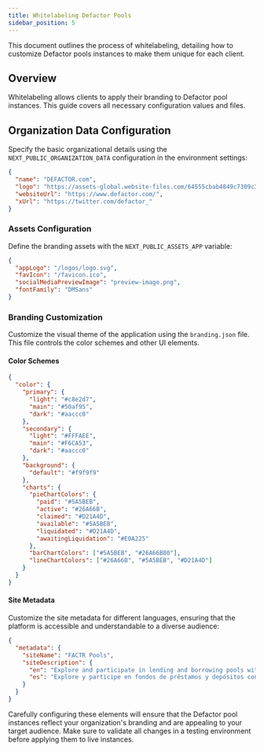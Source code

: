 ```yaml
---
title: Whitelabeling Defactor Pools
sidebar_position: 5
---
```


This document outlines the process of whitelabeling, detailing how to customize Defactor pools instances to make them unique for each client.

## Overview

Whitelabeling allows clients to apply their branding to Defactor pool instances. This guide covers all necessary configuration values and files.

## Organization Data Configuration

Specify the basic organizational details using the `NEXT_PUBLIC_ORGANIZATION_DATA` configuration in the environment settings:

```json
{
  "name": "DEFACTOR.com",
  "logo": "https://assets-global.website-files.com/64555cbab4849c7309c3ff36/6455615a7df9d0409fb8f99d_Defactor%20Favicon%20-%2032x32.png",
  "websiteUrl": "https://www.defactor.com/",
  "xUrl": "https://twitter.com/defactor_"
}
```

### Assets Configuration

Define the branding assets with the `NEXT_PUBLIC_ASSETS_APP` variable:

```json
{
  "appLogo": "/logos/logo.svg",
  "favIcon": "/favicon.ico",
  "socialMediaPreviewImage": "preview-image.png",
  "fontFamily": "DMSans"
}
```

### Branding Customization

Customize the visual theme of the application using the `branding.json` file. This file controls the color schemes and other UI elements.

#### Color Schemes

```json
{
  "color": {
    "primary": {
      "light": "#c8e2d7",
      "main": "#50af95",
      "dark": "#aaccc0"
    },
    "secondary": {
      "light": "#FFFAEE",
      "main": "#F6CA53",
      "dark": "#aaccc0"
    },
    "background": {
      "default": "#f9f9f9"
    },
    "charts": {
      "pieChartColors": {
        "paid": "#5A5BEB",
        "active": "#26A66B",
        "claimed": "#D21A4D",
        "available": "#5A5BEB",
        "liquidated": "#D21A4D",
        "awaitingLiquidation": "#E0A225"
      },
      "barChartColors": ["#5A5BEB", "#26A66B80"],
      "lineChartColors": ["#26A66B", "#5A5BEB", "#D21A4D"]
    }
  }
}
```

#### Site Metadata

Customize the site metadata for different languages, ensuring that the platform is accessible and understandable to a diverse audience:

```json
{
  "metadata": {
    "siteName": "FACTR Pools",
    "siteDescription": {
      "en": "Explore and participate in lending and borrowing pools with ease",
      "es": "Explore y participe en fondos de préstamos y depósitos con facilidad."
    }
  }
}
```

Carefully configuring these elements will ensure that the Defactor pool instances reflect your organization's branding and are appealing to your target audience. Make sure to validate all changes in a testing environment before applying them to live instances.
